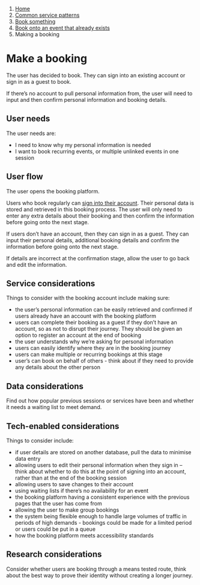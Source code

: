 1.  [Home](/docs/core/contents)
2.	[Common service patterns](/docs/core/common-service-patterns/overview)
3.  [Book something](/docs/core/common-service-patterns/service-patterns/book-something/overview.md)
4.  [Book onto an event that already exists](/docs/core/common-service-patterns/service-patterns/book-something/book-onto-an-event-that-already-exists/overview)
4.  Making a booking

# Make a booking
The user has decided to book. They can sign into an existing account or sign in as a guest to book.

If there’s no account to pull personal information from, the user will need to input and then confirm personal information and booking details. 

## User needs

The user needs are:

* I need to know why my personal information is needed
* I want to book recurring events, or multiple unlinked events in one session

## User flow

The user opens the booking platform. 

Users who book regularly can [sign into their account](/docs/core/common-service-patterns/service-patterns/register-something/overview). Their personal data is stored and retrieved in this booking process. The user will only need to enter any extra details about their booking and then confirm the information before going onto the next stage. 

If users don’t have an account, then they can sign in as a guest. They can input their personal details, additional booking details and confirm the information before going onto the next stage.

If details are incorrect at the confirmation stage, allow the user to go back and edit the information.  

## Service considerations

Things to consider with the booking account include making sure:

* the user’s personal information can be easily retrieved and confirmed if users already have an account with the booking platform
* users can complete their booking as a guest if they don’t have an account, so as not to disrupt their journey. They should be given an option to register an account at the end of booking
* the user understands why we’re asking for personal information
* users can easily identify where they are in the booking journey
* users can make multiple or recurring bookings at this stage
* user’s can book on behalf of others -  think about if they need to provide any details about the other person

## Data considerations

Find out how popular previous sessions or services have been and whether it needs a waiting list to meet demand.

## Tech-enabled considerations

Things to consider include:

* if user details are stored on another database, pull the data to minimise data entry
* allowing users to edit their personal information when they sign in – think about whether to do this at the point of signing into an account, rather than at the end of the booking session
* allowing users to save changes to their account
* using waiting lists if there’s no availability for an event
* the booking platform having a consistent experience with the previous pages that the user has come from
* allowing the user to make group bookings
* the system being flexible enough to handle large volumes of traffic in periods of high demands - bookings could be made for a limited period or users could be put in a queue
* how the booking platform meets accessibility standards

## Research considerations

Consider whether users are booking through a means tested route, think about the best way to prove their identity without creating a longer journey.
